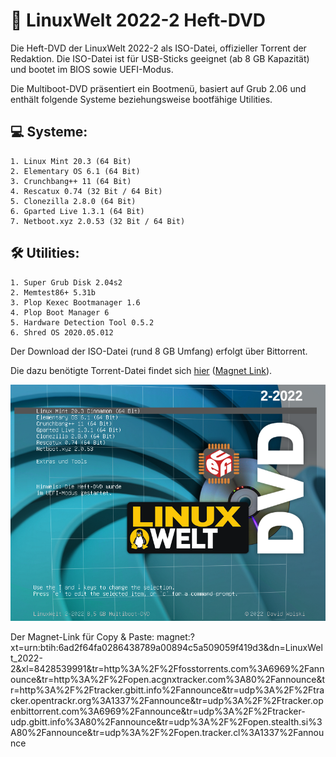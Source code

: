 # 💽 LinuxWelt 2022-2 Heft-DVD

Die Heft-DVD der LinuxWelt 2022-2 als ISO-Datei, offizieller Torrent der Redaktion. Die ISO-Datei ist für USB-Sticks geeignet (ab 8 GB Kapazität) und bootet im BIOS sowie UEFI-Modus.

Die Multiboot-DVD präsentiert ein Bootmenü, basiert auf Grub 2.06 und enthält folgende Systeme beziehungsweise bootfähige Utilities.

## 💻 Systeme:
	1. Linux Mint 20.3 (64 Bit)
	2. Elementary OS 6.1 (64 Bit)
	3. Crunchbang++ 11 (64 Bit)
	4. Rescatux 0.74 (32 Bit / 64 Bit)
	5. Clonezilla 2.8.0 (64 Bit)
	6. Gparted Live 1.3.1 (64 Bit)
	7. Netboot.xyz 2.0.53 (32 Bit / 64 Bit)

## 🛠️ Utilities:
    1. Super Grub Disk 2.04s2
    2. Memtest86+ 5.31b
    3. Plop Kexec Bootmanager 1.6
    4. Plop Boot Manager 6
    5. Hardware Detection Tool 0.5.2
    6. Shred OS 2020.05.012


Der Download der ISO-Datei (rund 8 GB Umfang) erfolgt über Bittorrent.

Die dazu benötigte Torrent-Datei findet sich [hier](https://github.com/LinuxWelt/LinuxWelt/blob/main/torrents/LinuxWelt_2022-2/LinuxWelt_2022-2.torrent?raw=true) ([Magnet Link](https://tinyurl.com/LW222DVD-2 "Magnet Link")).

![Bootmenü LinuxWelt DVD XXL 2022-1](https://raw.githubusercontent.com/LinuxWelt/LinuxWelt/main/torrents/LinuxWelt_2022-2/LinuxWelt_2022-2_menu.png) 

Der Magnet-Link für Copy & Paste:
magnet:?xt=urn:btih:6ad2f64fa0286438789a00894c5a509059f419d3&dn=LinuxWelt_2022-2&xl=8428539991&tr=http%3A%2F%2Ffosstorrents.com%3A6969%2Fannounce&tr=http%3A%2F%2Fopen.acgnxtracker.com%3A80%2Fannounce&tr=http%3A%2F%2Ftracker.gbitt.info%2Fannounce&tr=udp%3A%2F%2Ftracker.opentrackr.org%3A1337%2Fannounce&tr=udp%3A%2F%2Ftracker.openbittorrent.com%3A6969%2Fannounce&tr=udp%3A%2F%2Ftracker-udp.gbitt.info%3A80%2Fannounce&tr=udp%3A%2F%2Fopen.stealth.si%3A80%2Fannounce&tr=udp%3A%2F%2Fopen.tracker.cl%3A1337%2Fannounce
